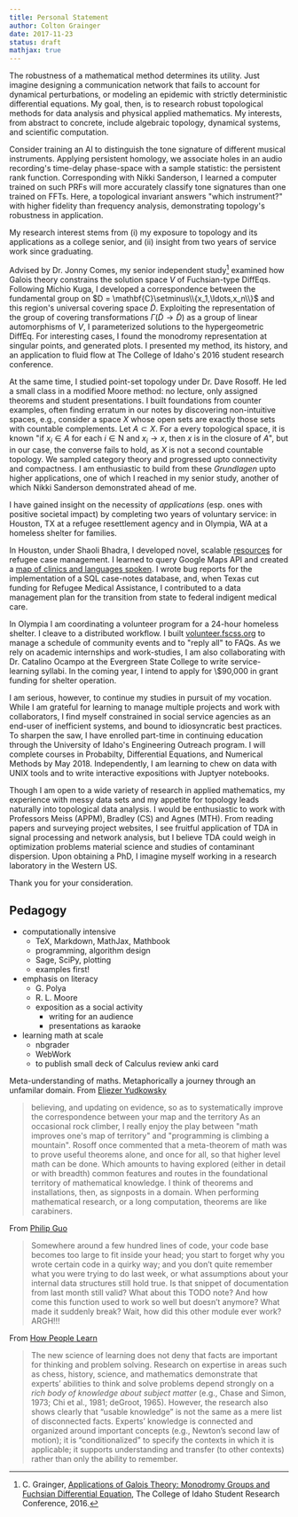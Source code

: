 ```yaml
---
title: Personal Statement
author: Colton Grainger
date: 2017-11-23
status: draft
mathjax: true
---
```


The robustness of a mathematical method determines its utility. Just imagine designing a communication network that fails to account for dynamical perturbations, or modeling an epidemic with strictly deterministic differential equations. My goal, then, is to research robust topological methods for data analysis and physical applied mathematics. My interests, from abstract to concrete, include algebraic topology, dynamical systems, and scientific computation.

Consider training an AI to distinguish the tone signature of different musical instruments. Applying persistent homology, we associate holes in an audio recording's time-delay phase-space with a sample statistic: the persistent rank function. Corresponding with Nikki Sanderson, I learned a computer trained on such PRFs will more accurately classify tone signatures than one trained on FFTs. Here, a topological invariant answers "which instrument?" with higher fidelity than frequency analysis, demonstrating topology's robustness in application.

My research interest stems from (i) my exposure to topology and its applications as a college senior, and (ii) insight from two years of service work since graduating.

Advised by Dr. Jonny Comes, my senior independent study[^study] examined how Galois theory constrains the solution space $V$ of Fuchsian-type DiffEqs. Following Michio Kuga, I developed a correspondence between the fundamental group on $D = \mathbf{C}\setminus\\{x_1,\ldots,x_n\\}$ and this region's universal covering space $\tilde{D}$. Exploiting the representation of the group of covering transformations $\Gamma(\tilde{D} \to \tilde{D})$ as a group of linear automorphisms of $V$, I parameterized solutions to the hypergeometric DiffEq. For interesting cases, I found the monodromy representation at singular points, and generated plots. I presented my method, its history, and an application to fluid flow at The College of Idaho's 2016 student research conference.

[^study]: C. Grainger, [Applications of Galois Theory: Monodromy Groups and Fuchsian Differential Equation](http://coltongrainger.com/documents/cgrainger_coursework_galois_poster.pdf), The College of Idaho Student Research Conference, 2016.

At the same time, I studied point-set topology under Dr. Dave Rosoff. He led a small class in a modified Moore method: no lecture, only assigned theorems and student presentations. I built foundations from counter examples, often finding erratum in our notes by discovering non-intuitive spaces, e.g., consider a space $X$ whose open sets are exactly those sets with countable complements. Let $A \subset X$. For a every topological space, it is known "if $x_i \in A$ for each $i \in \mathrm{N}$ and $x_i \to x$, then $x$ is in the closure of $A$", but in our case, the converse fails to hold, as $X$ is not a second countable topology. We sampled category theory and progressed upto connectivity and compactness. I am enthusiastic to build from these *Grundlagen* upto higher applications, one of which I reached in my senior study, another of which Nikki Sanderson demonstrated ahead of me.

I have gained insight on the necessity of *applications* (esp. ones with positive societal impact) by completing two years of voluntary service: in Houston, TX at a refugee resettlement agency and in Olympia, WA at a homeless shelter for families.
 
In Houston, under Shaoli Bhadra, I developed novel, scalable [resources](https://github.com/coltongrainger/ymca-resources) for refugee case management. I learned to query Google Maps API and created a [map of clinics and languages spoken](https://drive.google.com/open?id=1kk9yn6-4nifHLIf2tGYbW_7PiYo&usp=sharing). I wrote bug reports for the implementation of a SQL case-notes database, and, when Texas cut funding for Refugee Medical Assistance, I contributed to a data management plan for the transition from state to federal indigent medical care.

In Olympia I am coordinating a volunteer program for a 24-hour homeless shelter. I cleave to a distributed workflow. I built [volunteer.fscss.org](https://volunteer.fscss.org) to manage a schedule of community events and to "reply all" to FAQs. As we rely on academic internships and work-studies, I am also collaborating with Dr. Catalino Ocampo at the Evergreen State College to write service-learning syllabi. In the coming year, I intend to apply for \\$90,000 in grant funding for shelter operation.

I am serious, however, to continue my studies in pursuit of my vocation. While I am grateful for learning to manage multiple projects and work with collaborators, I find myself constrained in social service agencies as an end-user of inefficient systems, and bound to idiosyncratic best practices. To sharpen the saw, I have enrolled part-time in continuing education through the University of Idaho's Engineering Outreach program. I will complete courses in Probabilty, Differential Equations, and Numerical Methods by May 2018. Independently, I am learning to chew on data with UNIX tools and to write interactive expositions with Juptyer notebooks.

Though I am open to a wide variety of research in applied mathematics, my experience with messy data sets and my appetite for topology leads naturally into topological data analysis. I would be enthusiastic to work with Professors Meiss (APPM), Bradley (CS) and  Agnes (MTH). From reading papers and surveying project websites, I see fruitful application of TDA in signal processing and network analysis, but I believe TDA could weigh in optimization problems material science and studies of contaminant dispersion. Upon obtaining a PhD, I imagine myself working in a research laboratory in the Western US.

Thank you for your consideration.

## Pedagogy

- computationally intensive
	- TeX, Markdown, MathJax, Mathbook
	- programming, algorithm design
	- Sage, SciPy, plotting
	- examples first!
- emphasis on literacy
	- G. Polya
	- R. L. Moore
	- exposition as a social activity
		- writing for an audience
		- presentations as karaoke
- learning math at scale
	- nbgrader
	- WebWork
	- to publish small deck of Calculus review anki card

Meta-understanding of maths. Metaphorically a journey through an unfamilar domain. From [Eliezer Yudkowsky](http://lesswrong.com/lw/31/what_do_we_mean_by_rationality/)
> believing, and updating on evidence, so as to systematically improve the correspondence between your map and the territory
As an occasional rock climber, I really enjoy the play between "math improves one's map of territory" and "programming is climbing a mountain". Rosoff once commented that a meta-theorem of math was to prove useful theorems alone, and once for all, so that higher level math can be done. Which amounts to having explored (either in detail or with breadth) common features and routes in the foundational territory of mathematical knowledge. I think of theorems and installations, then, as signposts in a domain. When performing mathematical research, or a long computation, theorems are like carabiners.

From [Philip Guo](https://www.oreilly.com/ideas/code-carabiners-essential-protection-tools-for-safe-programming)
> Somewhere around a few hundred lines of code, your code base becomes too large to fit inside your head; you start to forget why you wrote certain code in a quirky way; and you don’t quite remember what you were trying to do last week, or what assumptions about your internal data structures still hold true. Is that snippet of documentation from last month still valid? What about this TODO note? And how come this function used to work so well but doesn’t anymore? What made it suddenly break? Wait, how did this other module ever work? ARGH!!!

From [How People Learn](https://www.colorado.edu/MCDB/LearningBiology/readings/How-people-learn.pdf) 
> The new science of learning does not deny that facts are important for thinking and problem solving. Research on expertise in areas such as chess, history, science, and mathematics demonstrate that experts’ abilities to think and solve problems depend strongly on a *rich body of knowledge about subject matter* (e.g., Chase and Simon, 1973; Chi et al., 1981; deGroot, 1965).  However, the research also shows clearly that “usable knowledge” is not the same as a mere list of disconnected facts. Experts’ knowledge is connected and organized around important concepts (e.g., Newton’s second law of motion); it is “conditionalized” to specify the contexts in which it is applicable; it supports understanding and transfer (to other contexts) rather than only the ability to remember.

